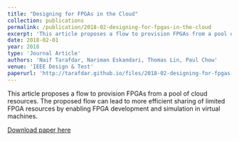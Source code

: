 ```yaml
---
title: "Designing for FPGAs in the Cloud"
collection: publications
permalink: /publication/2018-02-designing-for-fpgas-in-the-cloud
excerpt: 'This article proposes a flow to provision FPGAs from a pool of cloud resources. The proposed flow can lead to more efficient sharing of limited FPGA resources by enabling FPGA development and simulation in virtual machines.'
date: 2018-02-01
year: 2018
type: 'Journal Article'
authors: 'Naif Tarafdar, Nariman Eskandari, Thomas Lin, Paul Chow'
venue: 'IEEE Design & Test'
paperurl: 'http://tarafdar.github.io/files/2018-02-designing-for-fpgas-in-the-cloud.pdf'
---
```


This article proposes a flow to provision FPGAs from a pool of cloud resources. The proposed flow can lead to more efficient sharing of limited FPGA resources by enabling FPGA development and simulation in virtual machines.




[Download paper here](http://tarafdar.github.io/files/2018-02-designing-for-fpgas-in-the-cloud.pdf)

